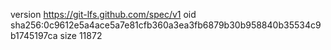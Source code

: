 version https://git-lfs.github.com/spec/v1
oid sha256:0c9612e5a4ace5a7e81cfb360a3ea3fb6879b30b958840b35534c9b1745197ca
size 11872
